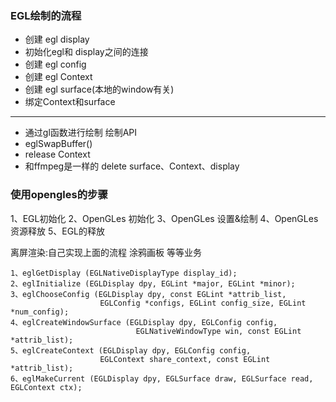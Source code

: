 ###  EGL绘制的流程
- 创建 egl display
- 初始化egl和 display之间的连接
- 创建 egl config
- 创建 egl Context
- 创建 egl surface(本地的window有关)
- 绑定Context和surface
--------------------------------------------
-  通过gl函数进行绘制  绘制API
-  eglSwapBuffer()
-  release Context
- 和ffmpeg是一样的 delete surface、Context、display


### 使用opengles的步骤
1、EGL初始化
2、OpenGLes 初始化
3、OpenGLes 设置&绘制
4、OpenGLes 资源释放
5、EGL的释放

离屏渲染:自己实现上面的流程 涂鸦画板 等等业务

~~~
1、eglGetDisplay (EGLNativeDisplayType display_id);
2、eglInitialize (EGLDisplay dpy, EGLint *major, EGLint *minor);
3、eglChooseConfig (EGLDisplay dpy, const EGLint *attrib_list,
                    EGLConfig *configs, EGLint config_size, EGLint *num_config);
4、eglCreateWindowSurface (EGLDisplay dpy, EGLConfig config,
                            EGLNativeWindowType win, const EGLint *attrib_list);
5、eglCreateContext (EGLDisplay dpy, EGLConfig config,
                    EGLContext share_context, const EGLint *attrib_list);
6、eglMakeCurrent (EGLDisplay dpy, EGLSurface draw, EGLSurface read, EGLContext ctx);
~~~
